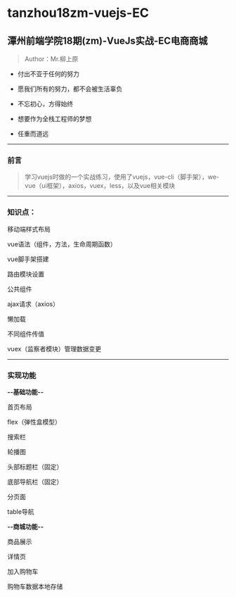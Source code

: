 # tanzhou18zm-vuejs-EC

## 潭州前端学院18期(zm)-VueJs实战-EC电商商城

> Author：Mr.柳上原

- 付出不亚于任何的努力

- 愿我们所有的努力，都不会被生活辜负

- 不忘初心，方得始终

- 想要作为全栈工程师的梦想

- 任重而道远
---------------------------------------------------

### 前言
> 学习vuejs时做的一个实战练习，使用了vuejs，vue-cli（脚手架），we-vue（ui框架），axios，vuex，less，以及vue相关模块

----------------------------------------------------
### 知识点：

移动端样式布局

vue语法（组件，方法，生命周期函数）

vue脚手架搭建

路由模块设置

公共组件

ajax请求（axios）

懒加载

不同组件传值

vuex（监察者模块）管理数据变更

------------------------------------------------------
### 实现功能

**--基础功能--**

首页布局

flex（弹性盒模型）

搜索栏

轮播图

头部标题栏（固定）

底部导航栏（固定）

分页面

table导航

**--商城功能--**

商品展示

详情页

加入购物车

购物车数据本地存储



